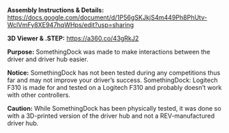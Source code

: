 **Assembly Instructions & Details:** https://docs.google.com/document/d/1P56gSKJkjS4m449Ph8PhUtv-WclVmFy8XE947hqWHps/edit?usp=sharing

**3D Viewer & .STEP:** https://a360.co/43gRkJ2

**Purpose:** SomethingDock was made to make interactions between the driver and driver hub easier.

**Notice:** SomethingDock has not been tested during any competitions thus far and may not improve your driver’s success. SomethingDock: Logitech F310 is made for and tested on a Logitech F310 and probably doesn’t work with other controllers. 

**Caution:** While SomethingDock has been physically tested, it was done so with a 3D-printed version of the driver hub and not a REV-manufactured driver hub. 
